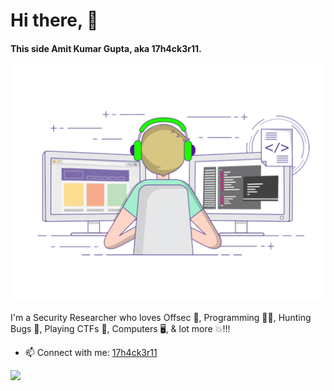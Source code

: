 # Hi there, 👋

#### This side Amit Kumar Gupta, aka 17h4ck3r11.

<img src="img/Front-page.gif">

I'm a Security Researcher who loves Offsec 🔎, Programming 👩‍💻, Hunting Bugs 🐛, Playing CTFs 🧠, Computers 🖥️, & lot more 💥!!! 

- 📫 Connect with me: <a href=https://17h4ck3r11.github.io>17h4ck3r11</a>

<img src="https://github-readme-stats.vercel.app/api?username=17h4ck3r11&&show_icons=true&title_color=ffffff&icon_color=FFFF33&text_color=00FFFF&bg_color=151515"/>
